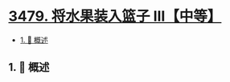 # [3479. 将水果装入篮子 III【中等】](https://github.com/tnotesjs/TNotes.leetcode/tree/main/notes/3479.%20%E5%B0%86%E6%B0%B4%E6%9E%9C%E8%A3%85%E5%85%A5%E7%AF%AE%E5%AD%90%20III%E3%80%90%E4%B8%AD%E7%AD%89%E3%80%91)

<!-- region:toc -->

- [1. 📝 概述](#1--概述)

<!-- endregion:toc -->

## 1. 📝 概述

